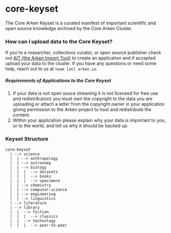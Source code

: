 # core-keyset

The Core Arken Keyset is a curated manifest of important scientific and open source knowledge archived by the Core Arken Cluster.

### How can I upload data to the Core Keyset?
If you're a researcher, collections curator, or open source publisher check out [AIT (the Arken Import Tool)](https://github.com/arkenproject/ait) to create an application and if accepted upload your data to the cluster. If you have any questions or need some help, reach out to us at `team [at] arken.io`. 

##### Requirements of Applications to the Core Keyset
1. If your data is not open souce (meaning it is not licensed for free use and redistribution) you must own the copyright to the data you are uploading or attach a letter from the copyright owner in your application giving permission to the Arken project to host and redistribute the content.
2. Within your application please explain why your data is important to you, or to the world, and tell us why it should be backed up.

### Keyset Structure

```
core-keyset
  | --> science
  |  | --> anthropology
  |  | --> astronomy
  |  | --> biology
  |  |  |  --> datasets
  |  |  |  --> books
  |  |  |  --> specimens
  |  | --> chemistry
  |  | --> computer-science
  |  | --> engineering
  |  | --> linguistics
  | --> literature
  | --> library
  |  |  --> fiction
  |  |  |  --> classics
  |  |  --> technology
  |  |  |  --> peer-to-peer
```

